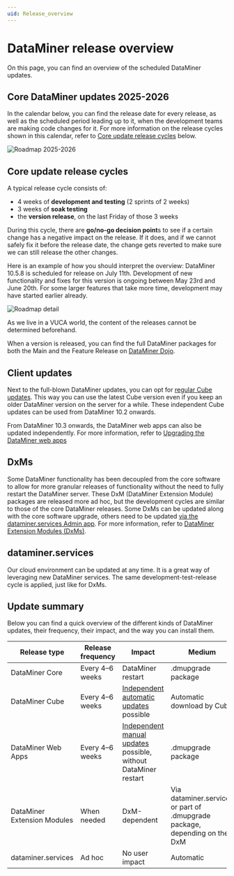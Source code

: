 ```yaml
---
uid: Release_overview
---
```


# DataMiner release overview

On this page, you can find an overview of the scheduled DataMiner updates.

## Core DataMiner updates 2025-2026

In the calendar below, you can find the release date for every release, as well as the scheduled period leading up to it, when the development teams are making code changes for it. For more information on the release cycles shown in this calendar, refer to [Core update release cycles](#core-update-release-cycles) below.

![Roadmap 2025-2026](~/release-notes/images/DM_RoadMap2025-2026-1.svg)

## Core update release cycles

A typical release cycle consists of:

- 4 weeks of **development and testing** (2 sprints of 2 weeks)
- 3 weeks of **soak testing**
- the **version release**, on the last Friday of those 3 weeks

During this cycle, there are **go/no-go decision point**s to see if a certain change has a negative impact on the release. If it does, and if we cannot safely fix it before the release date, the change gets reverted to make sure we can still release the other changes.

Here is an example of how you should interpret the overview: DataMiner 10.5.8 is scheduled for release on July 11th. Development of new functionality and fixes for this version is ongoing between May 23rd and June 20th. For some larger features that take more time, development may have started earlier already.

![Roadmap detail](~/release-notes/images/DataMiner-Release-Calendar-2025-2026-detail-1.png)

As we live in a VUCA world, the content of the releases cannot be determined beforehand.

When a version is released, you can find the full DataMiner packages for both the Main and the Feature Release on [DataMiner Dojo](https://community.dataminer.services/dataminer-server-upgrade-packages/).

## Client updates

Next to the full-blown DataMiner updates, you can opt for [regular Cube updates](xref:Upgrading_Cube). This way you can use the latest Cube version even if you keep an older DataMiner version on the server for a while. These independent Cube updates can be used from DataMiner 10.2 onwards.

From DataMiner 10.3 onwards, the DataMiner web apps can also be updated independently. For more information, refer to [Upgrading the DataMiner web apps](xref:Upgrading_Downgrading_Webapps)

## DxMs

Some DataMiner functionality has been decoupled from the core software to allow for more granular releases of functionality without the need to fully restart the DataMiner server. These DxM (DataMiner Extension Module) packages are released more ad hoc, but the development cycles are similar to those of the core DataMiner releases. Some DxMs can be updated along with the core software upgrade, others need to be updated [via the dataminer.services Admin app](xref:Managing_cloud-connected_nodes#upgrading-nodes-to-the-latest-dxm-versions). For more information, refer to [DataMiner Extension Modules (DxMs)](xref:DataMinerExtensionModules).

## dataminer.services

Our cloud environment can be updated at any time. It is a great way of leveraging new DataMiner services. The same development-test-release cycle is applied, just like for DxMs.

## Update summary

Below you can find a quick overview of the different kinds of DataMiner updates, their frequency, their impact, and the way you can install them.

| Release type | Release frequency | Impact | Medium |
|--------------|-------------------|--------|--------|
| DataMiner Core | Every 4–6 weeks | DataMiner restart | .dmupgrade package |
| DataMiner Cube | Every 4–6 weeks | [Independent automatic updates](xref:Upgrading_Cube#selecting-your-cube-update-track) possible | Automatic download by Cube |
| DataMiner Web Apps| Every 4–6 weeks | [Independent manual updates](xref:Upgrading_Downgrading_Webapps) possible, without DataMiner restart | .dmupgrade package |
| DataMiner Extension Modules | When needed | DxM-dependent | Via dataminer.services or part of .dmupgrade package, depending on the DxM |
| dataminer.services | Ad hoc | No user impact | Automatic |
